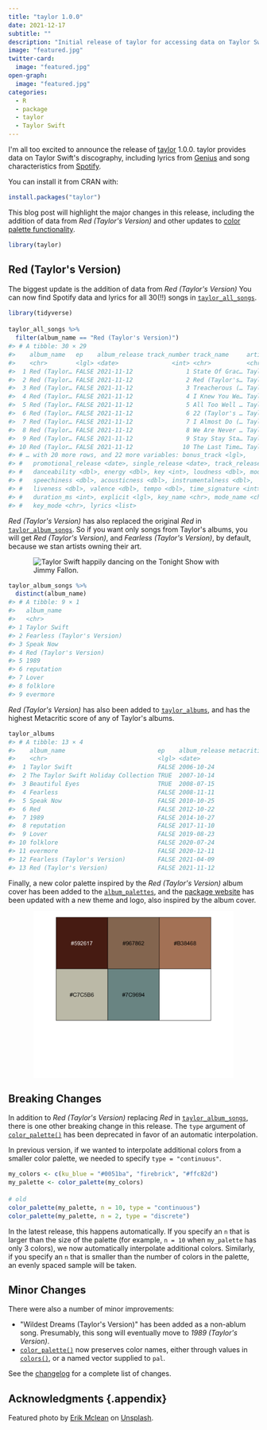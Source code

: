 ```yaml
---
title: "taylor 1.0.0"
date: 2021-12-17
subtitle: ""
description: "Initial release of taylor for accessing data on Taylor Swift's discography."
image: "featured.jpg"
twitter-card:
  image: "featured.jpg"
open-graph:
  image: "featured.jpg"
categories:
  - R
  - package
  - taylor
  - Taylor Swift
---
```






I'm all too excited to announce the release of [taylor](https://taylor.wjakethompson.com) 1.0.0.
taylor provides data on Taylor Swift's discography, including lyrics from [Genius](https://genius.com/artists/Taylor-swift) and song characteristics from [Spotify](https://open.spotify.com/artist/06HL4z0CvFAxyc27GXpf02).

You can install it from CRAN with:


```r
install.packages("taylor")
```

This blog post will highlight the major changes in this release, including the addition of data from *Red (Taylor's Version)* and other updates to [color palette functionality](/blog/taylor/2021-10-16-taylor-palettes/).


```r
library(taylor)
```


## Red (Taylor's Version)

The biggest update is the addition of data from *Red (Taylor's Version)*
You can now find Spotify data and lyrics for all 30(!!) songs in [`taylor_all_songs`](https://taylor.wjakethompson.com/reference/taylor_all_songs.html).


```r
library(tidyverse)

taylor_all_songs %>% 
  filter(album_name == "Red (Taylor's Version)")
#> # A tibble: 30 × 29
#>    album_name   ep    album_release track_number track_name     artist featuring
#>    <chr>        <lgl> <date>               <int> <chr>          <chr>  <chr>    
#>  1 Red (Taylor… FALSE 2021-11-12               1 State Of Grac… Taylo… <NA>     
#>  2 Red (Taylor… FALSE 2021-11-12               2 Red (Taylor's… Taylo… <NA>     
#>  3 Red (Taylor… FALSE 2021-11-12               3 Treacherous (… Taylo… <NA>     
#>  4 Red (Taylor… FALSE 2021-11-12               4 I Knew You We… Taylo… <NA>     
#>  5 Red (Taylor… FALSE 2021-11-12               5 All Too Well … Taylo… <NA>     
#>  6 Red (Taylor… FALSE 2021-11-12               6 22 (Taylor's … Taylo… <NA>     
#>  7 Red (Taylor… FALSE 2021-11-12               7 I Almost Do (… Taylo… <NA>     
#>  8 Red (Taylor… FALSE 2021-11-12               8 We Are Never … Taylo… <NA>     
#>  9 Red (Taylor… FALSE 2021-11-12               9 Stay Stay Sta… Taylo… <NA>     
#> 10 Red (Taylor… FALSE 2021-11-12              10 The Last Time… Taylo… Gary Lig…
#> # … with 20 more rows, and 22 more variables: bonus_track <lgl>,
#> #   promotional_release <date>, single_release <date>, track_release <date>,
#> #   danceability <dbl>, energy <dbl>, key <int>, loudness <dbl>, mode <int>,
#> #   speechiness <dbl>, acousticness <dbl>, instrumentalness <dbl>,
#> #   liveness <dbl>, valence <dbl>, tempo <dbl>, time_signature <int>,
#> #   duration_ms <int>, explicit <lgl>, key_name <chr>, mode_name <chr>,
#> #   key_mode <chr>, lyrics <list>
```

*Red (Taylor's Version)* has also replaced the original *Red* in [`taylor_album_songs`](https://taylor.wjakethompson.com/reference/taylor_album_songs.html).
So if you want only songs from Taylor's albums, you will get *Red (Taylor's Version)*, and *Fearless (Taylor's Version)*, by default, because we stan artists owning their art.

<img src="https://media.giphy.com/media/gromG2nn1K3Tg50ojX/giphy.gif" title="Taylor Swift happily dancing on the Tonight Show with Jimmy Fallon." alt="Taylor Swift happily dancing on the Tonight Show with Jimmy Fallon." width="80%" style="display: block; margin: auto;" />


```r
taylor_album_songs %>% 
  distinct(album_name)
#> # A tibble: 9 × 1
#>   album_name                 
#>   <chr>                      
#> 1 Taylor Swift               
#> 2 Fearless (Taylor's Version)
#> 3 Speak Now                  
#> 4 Red (Taylor's Version)     
#> 5 1989                       
#> 6 reputation                 
#> 7 Lover                      
#> 8 folklore                   
#> 9 evermore
```

*Red (Taylor's Version)* has also been added to [`taylor_albums`](https://taylor.wjakethompson.com/reference/taylor_albums.html), and has the highest Metacritic score of any of Taylor's albums.


```r
taylor_albums
#> # A tibble: 13 × 4
#>    album_name                          ep    album_release metacritic_score
#>    <chr>                               <lgl> <date>                   <int>
#>  1 Taylor Swift                        FALSE 2006-10-24                  NA
#>  2 The Taylor Swift Holiday Collection TRUE  2007-10-14                  NA
#>  3 Beautiful Eyes                      TRUE  2008-07-15                  NA
#>  4 Fearless                            FALSE 2008-11-11                  73
#>  5 Speak Now                           FALSE 2010-10-25                  77
#>  6 Red                                 FALSE 2012-10-22                  77
#>  7 1989                                FALSE 2014-10-27                  76
#>  8 reputation                          FALSE 2017-11-10                  71
#>  9 Lover                               FALSE 2019-08-23                  79
#> 10 folklore                            FALSE 2020-07-24                  88
#> 11 evermore                            FALSE 2020-12-11                  85
#> 12 Fearless (Taylor's Version)         FALSE 2021-04-09                  82
#> 13 Red (Taylor's Version)              FALSE 2021-11-12                  96
```

Finally, a new color palette inspired by the *Red (Taylor's Version)* album cover has been added to the [`album_palettes`](https://taylor.wjakethompson.com/reference/album_palettes.html), and the [package website](https://taylor.wjakethompson.com) has been updated with a new theme and logo, also inspired by the album cover.

<img src="index_files/figure-html/unnamed-chunk-7-1.png" width="80%" style="display: block; margin: auto;" />

## Breaking Changes

In addition to *Red (Taylor's Version)* replacing *Red* in [`taylor_album_songs`](https://taylor.wjakethompson.com/reference/taylor_album_songs.html), there is one other breaking change in this release.
The `type` argument of [`color_palette()`](https://taylor.wjakethompson.com/reference/color_palette.html) has been deprecated in favor of an automatic interpolation.

In previous version, if we wanted to interpolate additional colors from a smaller color palette, we needed to specify `type = "continuous"`.


```r
my_colors <- c(ku_blue = "#0051ba", "firebrick", "#ffc82d")
my_palette <- color_palette(my_colors)

# old
color_palette(my_palette, n = 10, type = "continuous")
color_palette(my_palette, n = 2, type = "discrete")
```

In the latest release, this happens automatically.
If you specify an `n` that is larger than the size of the palette (for example, `n = 10` when `my_palette` has only 3 colors), we now automatically interpolate additional colors.
Similarly, if you specify an `n` that is smaller than the number of colors in the palette, an evenly spaced sample will be taken.

## Minor Changes

There were also a number of minor improvements:

* "Wildest Dreams (Taylor's Version)" has been added as a non-ablum song. Presumably, this song will eventually move to *1989 (Taylor's Version)*.
* [`color_palette()`](https://taylor.wjakethompson.com/reference/color_palette.html) now preserves color names, either through values in [`colors()`](https://rdrr.io/r/grDevices/colors.html), or a named vector supplied to `pal`.

See the [changelog](https://taylor.wjakethompson.com/news/index.html) for a complete list of changes.


## Acknowledgments {.appendix}

Featured photo by <a href="https://unsplash.com/@introspectivedsgn?utm_content=creditCopyText&utm_medium=referral&utm_source=unsplash">Erik Mclean</a> on <a href="https://unsplash.com/photos/gray-asphalt-road-vPJMnUXui5Q?utm_content=creditCopyText&utm_medium=referral&utm_source=unsplash">Unsplash</a>.
  
